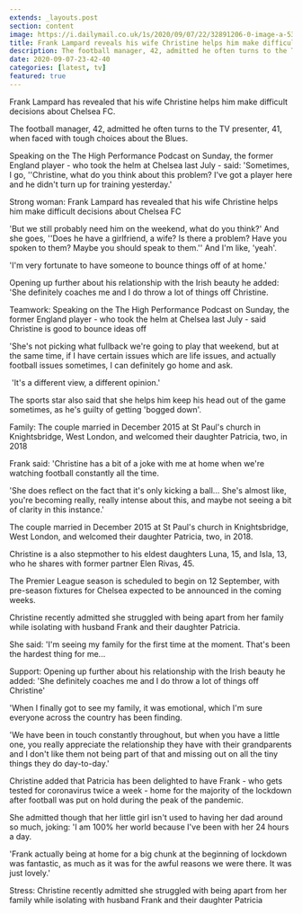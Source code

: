 ```yaml
---
extends: _layouts.post
section: content
image: https://i.dailymail.co.uk/1s/2020/09/07/22/32891206-0-image-a-53_1599513776197.jpg 
title: Frank Lampard reveals his wife Christine helps him make difficult decisions about Chelsea FC 
description: The football manager, 42, admitted he often turns to the TV presenter, 41, when faced with tough choices about the Blues. 
date: 2020-09-07-23-42-40 
categories: [latest, tv] 
featured: true 
--- 
```

Frank Lampard has revealed that his wife Christine helps him make difficult decisions about Chelsea FC.

The football manager, 42, admitted he often turns to the TV presenter, 41, when faced with tough choices about the Blues.

Speaking on the The High Performance Podcast on Sunday, the former England player - who took the helm at Chelsea last July - said: 'Sometimes, I go, ''Christine, what do you think about this problem? I've got a player here and he didn't turn up for training yesterday.'

Strong woman: Frank Lampard has revealed that his wife Christine helps him make difficult decisions about Chelsea FC

'But we still probably need him on the weekend, what do you think?' And she goes, ''Does he have a girlfriend, a wife? Is there a problem? Have you spoken to them? Maybe you should speak to them.'' And I'm like, 'yeah'.

'I'm very fortunate to have someone to bounce things off of at home.'

Opening up further about his relationship with the Irish beauty he added: 'She definitely coaches me and I do throw a lot of things off Christine.

Teamwork: Speaking on the The High Performance Podcast on Sunday, the former England player - who took the helm at Chelsea last July - said Christine is good to bounce ideas off

'She's not picking what fullback we're going to play that weekend, but at the same time, if I have certain issues which are life issues, and actually football issues sometimes, I can definitely go home and ask.

 'It's a different view, a different opinion.'

The sports star also said that she helps him keep his head out of the game sometimes, as he's guilty of getting 'bogged down'. 

Family: The couple married in December 2015 at St Paul's church in Knightsbridge, West London, and welcomed their daughter Patricia, two, in 2018 

Frank said: 'Christine has a bit of a joke with me at home when we're watching football constantly all the time. 

'She does reflect on the fact that it's only kicking a ball... She's almost like, you're becoming really, really intense about this, and maybe not seeing a bit of clarity in this instance.' 

The couple married in December 2015 at St Paul's church in Knightsbridge, West London, and welcomed their daughter Patricia, two, in 2018.

Christine is a also stepmother to his eldest daughters Luna, 15, and Isla, 13, who he shares with former partner Elen Rivas, 45.

The Premier League season is scheduled to begin on 12 September, with pre-season fixtures for Chelsea expected to be announced in the coming weeks.  

Christine recently admitted she struggled with being apart from her family while isolating with husband Frank and their daughter Patricia.

She said: 'I'm seeing my family for the first time at the moment. That's been the hardest thing for me...

Support: Opening up further about his relationship with the Irish beauty he added: 'She definitely coaches me and I do throw a lot of things off Christine'

'When I finally got to see my family, it was emotional, which I'm sure everyone across the country has been finding.

'We have been in touch constantly throughout, but when you have a little one, you really appreciate the relationship they have with their grandparents and I don't like them not being part of that and missing out on all the tiny things they do day-to-day.' 

Christine added that Patricia has been delighted to have Frank - who gets tested for coronavirus twice a week - home for the majority of the lockdown after football was put on hold during the peak of the pandemic.

She admitted though that her little girl isn't used to having her dad around so much, joking: 'I am 100% her world because I've been with her 24 hours a day.

'Frank actually being at home for a big chunk at the beginning of lockdown was fantastic, as much as it was for the awful reasons we were there. It was just lovely.'

Stress: Christine recently admitted she struggled with being apart from her family while isolating with husband Frank and their daughter Patricia

